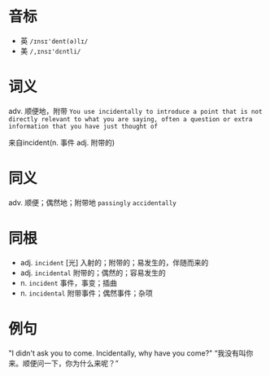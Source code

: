 # 音标

- 英 `/ɪnsɪ'dent(ə)lɪ/`
- 美 `/,ɪnsɪ'dɛntli/`

# 词义

adv. 顺便地，附带
`You use incidentally to introduce a point that is not directly relevant to what you are saying, often a question or extra information that you have just thought of`



来自incident(n. 事件 adj. 附带的)

# 同义

adv. 顺便；偶然地；附带地
`passingly` `accidentally`

# 同根

- adj. `incident` [光] 入射的；附带的；易发生的，伴随而来的
- adj. `incidental` 附带的；偶然的；容易发生的
- n. `incident` 事件，事变；插曲
- n. `incidental` 附带事件；偶然事件；杂项

# 例句

"I didn't ask you to come. Incidentally, why have you come?"
“我没有叫你来。顺便问一下，你为什么来呢？”


